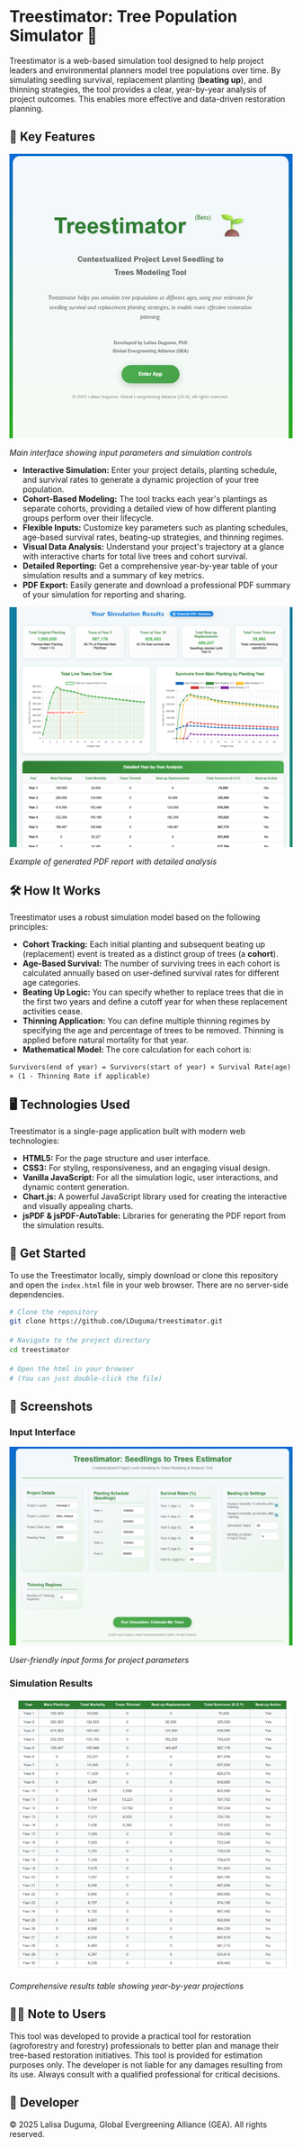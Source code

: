 # Treestimator: Tree Population Simulator 🌱

Treestimator is a web-based simulation tool designed to help project leaders and environmental planners model tree populations over time. By simulating seedling survival, replacement planting (**beating up**), and thinning strategies, the tool provides a clear, year-by-year analysis of project outcomes. This enables more effective and data-driven restoration planning.

## 🚀 Key Features

![Treestimator Interface](./images/interface-overview.png)

*Main interface showing input parameters and simulation controls*

* **Interactive Simulation:** Enter your project details, planting schedule, and survival rates to generate a dynamic projection of your tree population.
* **Cohort-Based Modeling:** The tool tracks each year's plantings as separate cohorts, providing a detailed view of how different planting groups perform over their lifecycle.
* **Flexible Inputs:** Customize key parameters such as planting schedules, age-based survival rates, beating-up strategies, and thinning regimes.
* **Visual Data Analysis:** Understand your project's trajectory at a glance with interactive charts for total live trees and cohort survival.
* **Detailed Reporting:** Get a comprehensive year-by-year table of your simulation results and a summary of key metrics.
* **PDF Export:** Easily generate and download a professional PDF summary of your simulation for reporting and sharing.

![Sample Report](./images/sample-report.png)

*Example of generated PDF report with detailed analysis*

## 🛠️ How It Works

Treestimator uses a robust simulation model based on the following principles:

* **Cohort Tracking:** Each initial planting and subsequent beating up (replacement) event is treated as a distinct group of trees (a **cohort**).
* **Age-Based Survival:** The number of surviving trees in each cohort is calculated annually based on user-defined survival rates for different age categories.
* **Beating Up Logic:** You can specify whether to replace trees that die in the first two years and define a cutoff year for when these replacement activities cease.
* **Thinning Application:** You can define multiple thinning regimes by specifying the age and percentage of trees to be removed. Thinning is applied before natural mortality for that year.
* **Mathematical Model:** The core calculation for each cohort is:

```
Survivors(end of year) = Survivors(start of year) × Survival Rate(age) × (1 - Thinning Rate if applicable)
```

## 🖥️ Technologies Used

Treestimator is a single-page application built with modern web technologies:

* **HTML5:** For the page structure and user interface.
* **CSS3:** For styling, responsiveness, and an engaging visual design.
* **Vanilla JavaScript:** For all the simulation logic, user interactions, and dynamic content generation.
* **Chart.js:** A powerful JavaScript library used for creating the interactive and visually appealing charts.
* **jsPDF & jsPDF-AutoTable:** Libraries for generating the PDF report from the simulation results.

## 📝 Get Started

To use the Treestimator locally, simply download or clone this repository and open the `index.html` file in your web browser. There are no server-side dependencies.

```bash
# Clone the repository
git clone https://github.com/LDuguma/treestimator.git

# Navigate to the project directory
cd treestimator

# Open the html in your browser
# (You can just double-click the file)
```

## 📸 Screenshots

### Input Interface
![Input Interface](./images/input-interface.png)

*User-friendly input forms for project parameters*

### Simulation Results
![Simulation Results](./images/simulation-results.png)

*Comprehensive results table showing year-by-year projections*

## 👩‍💻 Note to Users

This tool was developed to provide a practical tool for restoration (agroforestry and forestry) professionals to better plan and manage their tree-based restoration initiatives. This tool is provided for estimation purposes only. The developer is not liable for any damages resulting from its use. Always consult with a qualified professional for critical decisions.

## 📜 Developer
© 2025 Lalisa Duguma, Global Evergreening Alliance (GEA). All rights reserved.

